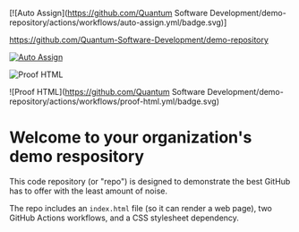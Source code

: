 [![Auto Assign](https://github.com/Quantum Software Development/demo-repository/actions/workflows/auto-assign.yml/badge.svg)]




https://github.com/Quantum-Software-Development/demo-repository

[![Auto Assign](https://github.com/Quantum-Software-Development/demo-repository/actions/workflows/auto-assign.yml/badge.svg)](https://github.com/Quantum-Software-Development/demo-repository/actions/workflows/auto-assign.yml)

![Proof HTML](https://github.com/AI-Powered-Bots/demo-repository/actions/workflows/proof-html.yml/badge.svg) 



![Proof HTML](https://github.com/Quantum Software Development/demo-repository/actions/workflows/proof-html.yml/badge.svg)

# Welcome to your organization's demo respository
This code repository (or "repo") is designed to demonstrate the best GitHub has to offer with the least amount of noise.

The repo includes an `index.html` file (so it can render a web page), two GitHub Actions workflows, and a CSS stylesheet dependency.
